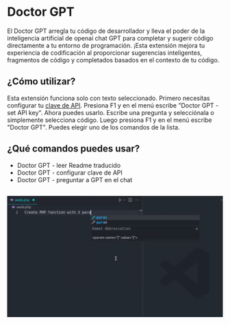 # Doctor GPT

El Doctor GPT arregla tu código de desarrollador y lleva el poder de la inteligencia artificial de openai chat GPT para completar y sugerir código directamente a tu entorno de programación. ¡Esta extensión mejora tu experiencia de codificación al proporcionar sugerencias inteligentes, fragmentos de código y completados basados en el contexto de tu código.

## ¿Cómo utilizar?

Esta extensión funciona solo con texto seleccionado. Primero necesitas configurar tu [clave de API](https://platform.openai.com/api-keys). Presiona F1 y en el menú escribe "Doctor GPT - set API key". Ahora puedes usarlo. Escribe una pregunta y selecciónala o simplemente selecciona código. Luego presiona F1 y en el menú escribe "Doctor GPT". Puedes elegir uno de los comandos de la lista.

## ¿Qué comandos puedes usar?

- Doctor GPT - leer Readme traducido
- Doctor GPT - configurar clave de API
- Doctor GPT - preguntar a GPT en el chat

##

[![Extensión Vscode](/translations/demo.gif 'Demostración de la extensión Vscode')](https://learnwithyan.com)

#
